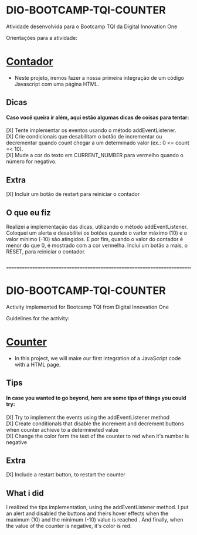 # DIO-BOOTCAMP-TQI-COUNTER
Atividade desenvolvida para o Bootcamp TQI da Digital Innovation One

 Orientações para a atividade:

 # <ins>Contador</ins>   
   - Neste projeto, iremos fazer a nossa primeira integração de um código Javascript com uma página HTML.

 ## Dicas
   #### Caso você queira ir além, aqui estão algumas dicas de coisas para tentar:
   [X] Tente implementar os eventos usando o método addEventListener.<br>
   [X] Crie condicionais que desabilitam o botão de incrementar ou decrementar quando count chegar a um determinado valor (ex.: 0 <= count =< 10).<br>
   [X] Mude a cor do texto em CURRENT_NUMBER para vermelho quando o número for negativo.<br>
   
 ## Extra
  [X] Incluir um botão de restart para reiniciar o contador


 ## O que eu fiz
   Realizei a implementação das dicas, utilizando o método addEventListener. Coloquei um alerta e desabilitei os botões quando o varlor máximo (10) e o valor mínimo        (-10) são atingidos. E por fim, quando o valor do contador é menor do que 0, é mostrado com a cor vermelha.
     Incluí um botão a mais, o RESET, para reiniciar o contador.
     
   
             
               ========================================================================================================================
   
   
 
 # DIO-BOOTCAMP-TQI-COUNTER
 Activity implemented for Bootcamp TQI from Digital Innovation One
 
 Guidelines for the activity:
 
 # <ins>Counter</ins>
  - In this project, we will make our first integration of a JavaScript code with a HTML page.

 ## Tips
  #### In case you wanted to go beyond, here are some tips of things you could try:
   [X] Try to implement the events using the addEventListener method<br>
   [X] Create conditionals that disable the increment and decrement buttons when counter achieve to a determineted value<br>
   [X] Change the color form the text of the counter to red when it's number is negative<br>
   
 ## Extra
  [X] Include a restart button, to restart the counter
   
 
 ## What i did
   I realized the tips implementation, using the addEventListener method. I put an alert and disabled the buttons and theirs hover effects when the maximum (10) and        the minimum (-10) value is reached . And finally, when the value of the counter is negative, it's color is red.
